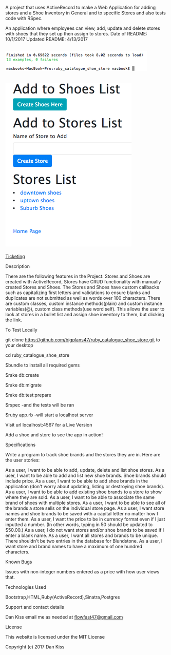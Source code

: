 A project that uses ActiveRecord to make a Web Application for adding stores and a Shoe Inventory in General and to specific Stores and also tests code with RSpec.

An application where employees can view, add, update and delete stores with shoes that they set up then assign to stores. Date of README: 10/1/2017 Updated README: 4/13/2017

![Ticketing](/img/rspec.png?raw=true "rspec")
------------------------------------------
![Ticketing](/img/home-page.png?raw=true "home-page")
-----------------------------------------
[Ticketing](/img/store-specific-page.png?raw=true "store-specific-page")

Description

There are the following features in the Project: Stores and Shoes are created with ActiveRecord, Stores have CRUD functionality with manually created Stores and Shoes. The Stores and Shoes have custom callbacks such as capitalizing first letters and validations to ensure blanks and duplicates are not submitted as well as words over 100 characters. There are custom classes, custom instance methods(plain) and custom instance variables(@), custom class methods(use word self). This allows the user to look at stores in a bullet list and assign shoe inventory to them, but clicking the link.

To Test Locally

git clone https://github.com/bigplans47/ruby_catalogue_shoe_store.git to your desktop

cd ruby_catalogue_shoe_store

$bundle to install all required gems

$rake db:create

$rake db:migrate

$rake db:test:prepare

$rspec -and the tests will be ran

$ruby app.rb -will start a localhost server

Visit url localhost:4567 for a Live Version

Add a shoe and store to see the app in action!

Specifications

Write a program to track shoe brands and the stores they are in. Here are the user stories:

As a user, I want to be able to add, update, delete and list shoe stores.
As a user, I want to be able to add and list new shoe brands. Shoe brands should include price.
As a user, I want to be able to add shoe brands in the application (don't worry about updating, listing or destroying shoe brands).
As a user, I want to be able to add existing shoe brands to a store to show where they are sold.
As a user, I want to be able to associate the same brand of shoes with multiple stores.
As a user, I want to be able to see all of the brands a store sells on the individual store page.
As a user, I want store names and shoe brands to be saved with a capital letter no matter how I enter them.
As a user, I want the price to be in currency format even if I just inputted a number. (In other words, typing in 50 should be updated to $50.00.)
As a user, I do not want stores and/or shoe brands to be saved if I enter a blank name.
As a user, I want all stores and brands to be unique. There shouldn't be two entries in the database for Blundstone.
As a user, I want store and brand names to have a maximum of one hundred characters.

Known Bugs

Issues with non-integer numbers entered as a price with how user views that.

Technologies Used

Bootstrap,HTML,Ruby(ActiveRecord),Sinatra,Postgres

Support and contact details

Dan Kiss email me as needed at flowfast47@gmail.com

License

This website is licensed under the MIT License

Copyright (c) 2017 Dan Kiss

